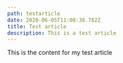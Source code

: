 ```yaml
---
path: testarticle
date: 2020-06-05T11:08:38.782Z
title: Test article
description: This is a test article
---
```

This is the content for my test article